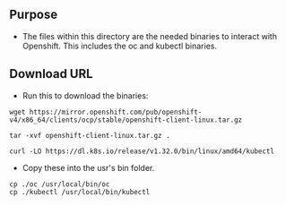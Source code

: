 ## Purpose
- The files within this directory are the needed binaries to interact with Openshift. This includes the oc and kubectl binaries. 

## Download URL
- Run this to download the binaries:

```
wget https://mirror.openshift.com/pub/openshift-v4/x86_64/clients/ocp/stable/openshift-client-linux.tar.gz

tar -xvf openshift-client-linux.tar.gz .

curl -LO https://dl.k8s.io/release/v1.32.0/bin/linux/amd64/kubectl

```

- Copy these into the usr's bin folder. 

```
cp ./oc /usr/local/bin/oc
cp ./kubectl /usr/local/bin/kubectl
```
